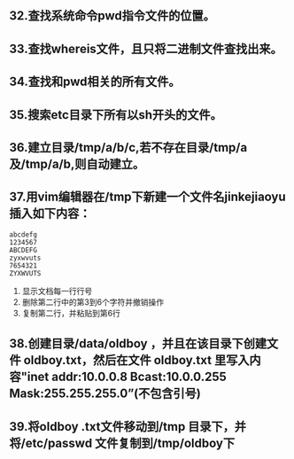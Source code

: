 ## 32.查找系统命令pwd指令文件的位置。



## 33.查找whereis文件，且只将二进制文件查找出来。



## 34.查找和pwd相关的所有文件。



## 35.搜索etc目录下所有以sh开头的文件。



## 36.建立目录/tmp/a/b/c,若不存在目录/tmp/a及/tmp/a/b,则自动建立。



## 37.用vim编辑器在/tmp下新建一个文件名jinkejiaoyu插入如下内容：

```
abcdefg
1234567
ABCDEFG
zyxwvuts
7654321
ZYXWVUTS 
```

1. 显示文档每一行行号
2. 删除第二行中的第3到6个字符并撤销操作
3. 复制第二行，并粘贴到第6行



## 38.创建目录/data/oldboy ，并且在该目录下创建文件 oldboy.txt，然后在文件 oldboy.txt 里写入内容"inet addr:10.0.0.8  Bcast:10.0.0.255  Mask:255.255.255.0”(不包含引号)



## 39.将oldboy .txt文件移动到/tmp 目录下，并将/etc/passwd 文件复制到/tmp/oldboy下